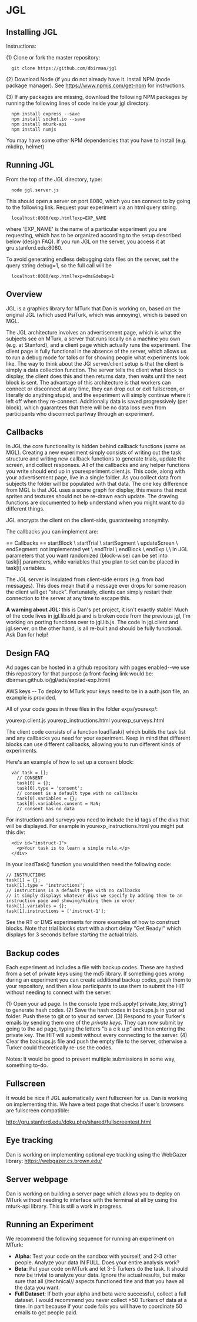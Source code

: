 
# JGL

## Installing JGL

Instructions:

(1) Clone or fork the master repository:

```
  git clone https://github.com/dbirman/jgl
```

(2) Download Node (if you do not already have it. Install NPM (node package manager). See https://www.npmjs.com/get-npm for instructions. 

(3) If any packages are missing, download the following NPM packages by running the following lines of code inside your jgl directory.

```
  npm install express --save
  npm install socket.io --save
  npm install mturk-api
  npm install numjs
```

You may have some other NPM dependencies that you have to install (e.g. mkdirp, helmet)

## Running JGL

From the top of the JGL directory, type:

```
  node jgl.server.js
```

This should open a server on port 8080, which you can connect to by going to the following link. Request your experiment via an html query string.

```
  localhost:8080/exp.html?exp=EXP_NAME
```
  
where 'EXP_NAME' is the name of a particular experiment you are requesting, which has to be organized according to the setup described below (design FAQ). If you run JGL on the server, you access it at gru.stanford.edu:8080.

To avoid generating endless debugging data files on the server, set the query string debug=1, so the full call will be 

```
  localhost:8080/exp.html?exp=dms&debug=1
```

## Overview

JGL is a graphics library for MTurk that Dan is working on, based on the original JGL (which used PsiTurk, which was annoying), which is based on MGL.

The JGL architecture involves an advertisement page, which is what the subjects see on MTurk, a server that runs locally on a machine you own (e.g. at Stanford), and a client page which actually runs the experiment. The client page is fully functional in the absence of the server, which allows us to run a debug mode for talks or for showing people what experiments look like. The way to think about the JGl server/client setup is that the client is simply a data collection function. The server tells the client what block to display, the client does this and then returns data, then waits until the next block is sent. The advantage of this architecture is that workers can connect or disconnect at any time, they can drop out or exit fullscreen, or literally do anything stupid, and the experiment will simply continue where it left off when they re-connect. Additionally data is saved progressively (per block), which guarantees that there will be no data loss even from participants who disconnect partway through an experiment.

## Callbacks

In JGL the core functionality is hidden behind callback functions (same as MGL). Creating a new experiment simply consists of writing out the task structure and writing new callback functions to generate trials, update the screen, and collect responses. All of the callbacks and any helper functions you write should end up in yourexperiment.client.js. This code, along with your advertisement page, live in a single folder. As you collect data from subjects the folder will be populated with that data. The one key difference from MGL is that JGL uses a scene graph for display, this means that most sprites and textures should not be re-drawn each update. The drawing functions are documented to help understand when you might want to do different things.

JGL encrypts the client on the client-side, guaranteeing anonymity.

The callbacks you can implement are:

== Callbacks ==
startBlock \\
startTrial \\
startSegment \\
updateScreen \\
endSegment: not implemented yet \\
endTrial \\
endBlock \\
endExp \\
\\
In JGL parameters that you want randomized (block-wise) can be set into task[i].parameters, while variables that you plan to set can be placed in task[i].variables.

The JGL server is insulated from client-side errors (e.g. from bad messages). This does mean that if a message ever drops for some reason the client will get "stuck". Fortunately, clients can simply restart their connection to the server at any time to escape this.

**A warning about JGL:** this is Dan's pet project, it isn't exactly stable! Much of the code lives in jgl.lib.old.js and is broken code from the previous jgl, I'm working on porting functions over to jgl.lib.js. The code in jgl.client and jgl.server, on the other hand, is all re-built and should be fully functional. Ask Dan for help!

## Design FAQ

Ad pages can be hosted in a github repository with pages enabled--we use this repository for that purpose (a front-facing link would be: dbirman.github.io/jgl/ads/exp/ad-exp.html)

AWS keys -- To deploy to MTurk your keys need to be in a auth.json file, an example is provided. 

All of your code goes in three files in the folder exps/yourexp/:

yourexp.client.js
yourexp_instructions.html
yourexp_surveys.html

The client code consists of a function loadTask() which builds the task list and any callbacks you need for your experiment. Keep in mind that different blocks can use different callbacks, allowing you to run different kinds of experiments.

Here's an example of how to set up a consent block:

```
  var task = [];
	// CONSENT
	task[0] = {};
	task[0].type = 'consent';
	// consent is a default type with no callbacks
	task[0].variables = {};
	task[0].variables.consent = NaN;
	// consent has no data
```

For instructions and surveys you need to include the id tags of the divs that will be displayed. For example in yourexp_instructions.html you might put this div:

```
  <div id="instruct-1">
	<p>Your task is to learn a simple rule.</p>
  </div>
```

In your loadTask() function you would then need the following code:

```
// INSTRUCTIONS
task[1] = {};
task[1].type = 'instructions';
// instructions is a default type with no callbacks
// it simply displays whatever divs we specify by adding them to an instruction page and showing/hiding them in order
task[1].variables = {};
task[1].instructions = ['instruct-1'];
```

See the RT or DMS experiments for more examples of how to construct blocks. Note that trial blocks start with a short delay "Get Ready!" which displays for 3 seconds before starting the actual trials.

## Backup codes

Each experiment ad includes a file with backup codes. These are hashed from a set of private keys using the md5 library. If something goes wrong during an experiment you can create additional backup codes, push them to your repository, and then allow participants to use them to submit the HIT without needing to connect with the server. 

(1) Open your ad page. In the console type md5.apply('private_key_string') to generate hash codes. 
(2) Save the hash codes in backups.js in your ad folder. Push these to git or to your ad server.
(3) Respond to your Turker's emails by sending them one of the *private keys*. They can now submit by going to the ad page, typing the letters "b a c k u p" and then entering the private key. The HIT will submit without every connecting to the server.
(4) Clear the backups.js file and push the empty file to the server, otherwise a Turker could theoretically re-use the codes.

Notes: It would be good to prevent multiple submissions in some way, something to-do. 

## Fullscreen

It would be nice if JGL automatically went fullscreen for us. Dan is working on implementing this. We have a test page that checks if user's browsers are fullscreen compatible:

http://gru.stanford.edu/doku.php/shared/fullscreentest.html

## Eye tracking

Dan is working on implementing optional eye tracking using the WebGazer library: https://webgazer.cs.brown.edu/

## Server webpage

Dan is working on building a server page which allows you to deploy on MTurk without needing to interface with the terminal at all by using the mturk-api library. This is still a work in progress. 

## Running an Experiment 

We recommend the following sequence for running an experiment on MTurk:

  * **Alpha**: Test your code on the sandbox with yourself, and 2-3 other people. Analyze your data IN FULL. Does your entire analysis work?
  * **Beta**: Put your code on MTurk and let 3-5 Turkers do the task. It should now be trivial to analyze your data. Ignore the actual results, but make sure that all //technical// aspects functioned fine and that you have all the data you want.
  * **Full Dataset**: If both your alpha and beta were successful, collect a full dataset. I would recommend you never collect >50 Turkers of data at a time. In part because if your code fails you will have to coordinate 50 emails to get people paid.
